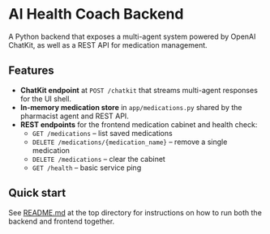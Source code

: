 # AI Health Coach Backend

A Python backend that exposes a multi-agent system powered by OpenAI ChatKit, as well as a REST API for medication management.

## Features

- **ChatKit endpoint** at `POST /chatkit` that streams multi-agent responses for the UI shell.
- **In-memory medication store** in `app/medications.py` shared by the pharmacist agent and REST API.
- **REST endpoints** for the frontend medication cabinet and health check:
  - `GET /medications` – list saved medications
  - `DELETE /medications/{medication_name}` – remove a single medication
  - `DELETE /medications` – clear the cabinet
  - `GET /health` – basic service ping

## Quick start

See [README.md](../README.md) at the top directory for instructions on how to run both the backend and frontend together.